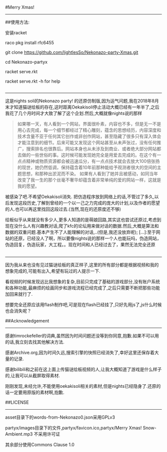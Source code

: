 #Merry Xmas!

--------------

##使用方法:

安装racket

raco pkg install rfc6455

git clone https://github.com/lightlesSo/Nekonazo-party-Xmas.git

cd Nekonazo-partyx

racket serve.rkt 


racket serve.rkt -h for help

##

----------

这是nights soli的Nekonazo party! 的还原仿制版,因为运气问题,我在2018年8月末才知道猫谜绘板的存在,这时距离Oekakisoli停止活动大概已经有一年半了,之后我花了几个月时间才大致了解了这个企划.然后,大概就像nights说的那样

>如果哪一天，有人看到一个网站，界面很朴素，内容也不多，但是无一不是用心去完成，每一个细节都经过了精心雕刻，蕴含的思想经历，内容深度和技术含量不亚于任何其它创作或非创作网站，甚至隐藏了很多只有深入体会才能注意到的细节。后来可能又发现这个网站甚至从未声张过，没有任何推广，搜索排名也很靠后。网站本身也从未涉及到商业、或者绝大部分网站都去做的一些世俗的事。这时候可能发现她完全是用爱去完成的。在这个有一点点精神或物质资源都会被迅速瓜分，有一点点技术就会去放大100倍张扬的现世，她仍然低调，保持蕴含着10年前那种能给予观测者很大的空间的主题思想，和那种出淤泥而不染。 如果有人看到了她并且被感动，如同当年改变了我一生的那个丝毫不奢华却蕴含着非常单纯的爱的网站一样，这就是我的愿望。

被感染了吧.不希望Oekakisoli消失. 把仿造程序放到网络上的话,不管过了多久,以后发现这段历史,了解到曾经的一个以一己之力完成的庞大的计划,以及作者的愿望的人.也可以再这里找回这段过去.(当然,现在的还原度还不够)

绘板似乎从来就没有多少人,更多人知道的是萌娘回路,其实这也尝试还原过,考虑到现在没什么人有兴趣教对话,爬了kfc的论坛用来做对话的数据.然后,大概是算法和数据的双重问题.基本产生不了人能理解的对话,..(但是,我还没放弃呢);
[...]:至于网站的还原，已经没人了啊，所以要像nights说的那样一个人也能玩吗，伪造网站，伪造回复，伪造玩家，大工程。。现在时间和人已经过去了，果然无法完全还原

[:(]:如果再早一点发现就好了,起码能保存下来更多素材,现在只能去截图.还可以保存到最初版背景音乐canon,Oekakisoli日记-猫谜绘版篇等等等等....

##

---------

因为我从来也没有见过猫谜绘板的真正样子,这里的所有部分都是根据视频和我的想象完成的,可能有出入,希望有玩过的人提示一下.

看视频的时候发现远比我想象的复杂,目前只完成了基础的游戏部分,没有账户系统和各种功能,最麻烦的绘画同步和游戏流程已经完成了,之后只需要不断把那些功能加回来就行了.

想要完全还原应该用flash制作吧,可是现在flash已经挂了,只好先用js了,js什么时候也会消失呢？

##Acknowledgement

------------

感谢timrockefeller的词典,虽然因为时间问题还没等到你同意,抱歉.如果不可以用的话,我立刻去找其他解决方法.

感谢Archive.org,因为时间久远,搜索引擎的快照已经消失了,幸好这里还保存着大量的记录.

感谢bilibili和之前在这上面上传猫谜绘板视频的人,让我大概知道了游戏是什么样子的,让我可以从截屏取得素材.

刚刚发现,未经允许,不能使用oekakisoli相关的素材,但是nights已经隐身了.还原的话一定要用原版的素材啊,抱歉.

##LICENSE

-----------

asset目录下的words-from-Nekonazo0.json采用GPLv3

partyx/images目录下的文件,partyx/favicon.ico,partyx/Merry Xmas! Snow-Ambient.mp3 不采用许可证

其余部分使用Commons Clause 1.0